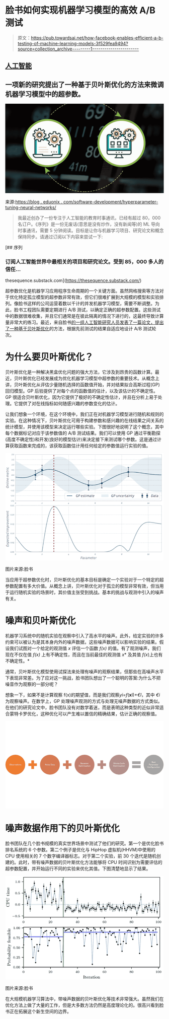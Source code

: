 # 脸书如何实现机器学习模型的高效 A/B 测试

> 原文：<https://pub.towardsai.net/how-facebook-enables-efficient-a-b-testing-of-machine-learning-models-3f529fea9494?source=collection_archive---------1----------------------->

## [人工智能](https://towardsai.net/p/category/artificial-intelligence)

## 一项新的研究提出了一种基于贝叶斯优化的方法来微调机器学习模型中的超参数。

![](img/a67b5d2434498624ecc53d7fb691bf86.png)

来源:[https://blog . eduonix . com/software-development/hyperparameter-tuning-neural-networks/](https://blog.eduonix.com/software-development/hyperparameter-tuning-neural-networks/)

> 我最近创办了一份专注于人工智能的教育时事通讯，已经有超过 80，000 名订户。《序列》是一份无废话(意思是没有炒作，没有新闻等)的 ML 导向时事通讯，需要 5 分钟阅读。目标是让你与机器学习项目、研究论文和概念保持同步。请通过订阅以下内容来尝试一下:

[](https://thesequence.substack.com/) [## 序列

### 订阅人工智能世界中最相关的项目和研究论文。受到 85，000 多人的信任…

thesequence.substack.com](https://thesequence.substack.com/) 

超参数优化是机器学习应用程序生命周期的一个关键方面。虽然网格搜索等方法对于优化特定孤立模型的超参数非常有效，但它们很难扩展到大规模的模型和实验排列。像脸书这样的公司运营着数以千计的并发机器学习模型，需要不断调整。为此，脸书工程团队需要定期进行 A/B 测试，以确定正确的超参数配置。这些测试中的数据很难收集，并且它们通常是在彼此隔离的情况下进行的，这最终导致计算量非常大的练习。最近，来自脸书[的一组人工智能研究人员发表了一篇论文，提出了一种基于贝叶斯优化](https://projecteuclid.org/euclid.ba/1533866666)的方法，根据先前测试的结果自适应地设计 A/B 测试轮次。

# 为什么要贝叶斯优化？

贝叶斯优化是一种解决黑盒优化问题的强大方法，它涉及到昂贵的函数计算。最近，贝叶斯优化已经发展成为优化机器学习模型中超参数的重要技术。从概念上讲，贝叶斯优化从评估少量随机选择的函数值开始，并对结果拟合高斯过程(GP)回归模型。GP 后验提供了对每个点的函数值的估计，以及该估计的不确定性。GP 很适合贝叶斯优化，因为它提供了极好的不确定性估计，并且在分析上易于处理。它提供了对在线指标如何随感兴趣的参数变化的估计。

让我们想象一个环境，在这个环境中，我们正在对机器学习模型进行随机和规则的实验。在这种情况下，贝叶斯优化可用于构建参数和感兴趣的在线结果之间关系的统计模型，并使用该模型来决定运行哪些实验。下图很好地说明了这个概念，其中每个数据标记对应于该参数值的 A/B 测试结果。我们可以使用 GP 通过平衡勘探(高度不确定性)和开发(良好的模型估计)来决定接下来测试哪个参数。这是通过计算获取函数来完成的，该获取函数估计用任何给定的参数值运行实验的值。

![](img/f13a2c6c5a76b744210df33f39ac789d.png)

图片来源:脸书

当应用于超参数优化时，贝叶斯优化的基本目标是确定一个实验对于一个特定的超参数配置有多大价值。从概念上讲，贝叶斯优化对于孤立的模型非常有效，但当用于运行随机实验的场景时，其价值主张受到挑战。基本的挑战与观测中引入的噪声有关。

# 噪声和贝叶斯优化

机器学习系统中的随机实验在观察中引入了高水平的噪声。此外，给定实验的许多约束可以被认为是其本身内外的噪声数据，这些噪声数据可以影响实验的结果。假设我们试图对一个给定的观测值 *x* 评估一个函数 *f(x)* 的值。有了观测噪声，我们现在不仅在值 *f(x)* 上有不确定性，而且在当前最佳的观测值 *x** 及其值 *f(x*)上也有不确定性。*

通常，贝叶斯优化模型使用试探法来处理有噪声的观察结果，但那些在高噪声水平下表现非常差。为了应对这一挑战，脸书团队想出了一个聪明的答案:为什么不把噪音作为观察的一部分呢？

想象一下，如果不是计算观察 f(x)的期望值，而是我们观察*yi*=*f*(**x**I)+*€I*，其中 *€i* 为观察噪声。在数学上，GP 处理噪声观测的方式与处理无噪声数据的方式类似。在他们的研究论文中，脸书团队没有对数学着迷，而是表明这种类型的近似非常适合蒙特卡罗优化，这种优化可以产生难以置信的精确结果，估计正确的观察值。

![](img/c183c19f99ae4b9c0fe7a05ff8a05338.png)

# 噪声数据作用下的贝叶斯优化

脸书团队在几个脸书规模的真实世界场景中测试了他们的研究。第一个是优化脸书排名系统的 6 个参数。第二个例子是优化与 HipHop 虚拟机(HHVM)中使用的 CPU 使用相关的 7 个数字编译器标志。对于第二个实验，前 30 个迭代是随机创建的。此时，带有噪声数据的贝叶斯优化方法能够将 CPU 时间识别为需要评估的超参数配置，并开始运行不同的实验来优化其值。下图清楚地显示了结果。

![](img/ab8aee233b245c7023aa3b378f5c513f.png)

图片来源:脸书

在大规模机器学习算法中，带噪声数据的贝叶斯优化等技术非常强大。虽然我们在优化方法上做了大量的工作，但是大多数方法仍然是高度理论化的。很高兴看到脸书正在拓展这个新生空间的边界。